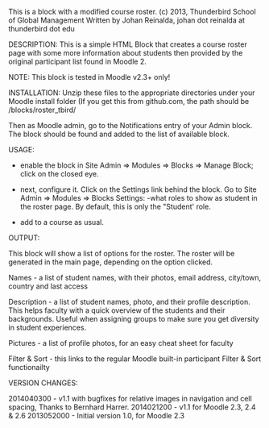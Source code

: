 This is a block with a modified course roster.
(c) 2013, Thunderbird School of Global Management
Written by Johan Reinalda,  johan dot reinalda at thunderbird dot edu

DESCRIPTION:
This is a simple HTML Block that creates a course roster page with some more information about students
then provided by the original participant list found in Moodle 2.

NOTE:
This block is tested in Moodle v2.3+ only!

INSTALLATION:
Unzip these files to the appropriate directories under your Moodle install <blocks> folder
(If you get this from github.com, the path should be <html>/blocks/roster_tbird/

Then as Moodle admin, go to the Notifications entry of your Admin block.
The block should be found and added to the list of available block.

USAGE:
* enable the block in Site Admin => Modules => Blocks => Manage Block; click on the closed eye.

* next, configure it. Click on the Settings link behind the block. Go to Site Admin => Modules => Blocks
  Settings:
  -what roles to show as student in the roster page. By default, this is only the "Student' role.

* add to a course as usual.

OUTPUT:

This block will show a list of options for the roster. The roster will be generated in the main page,
depending on the option clicked.

Names - a list of student names, with their photos, email address, city/town, country and last access

Description - a list of student names, photo, and their profile description.
  This helps faculty with a quick overview of the students and their backgrounds. Useful when assigning
  groups to make sure you get diversity in student experiences.

Pictures - a list of profile photos, for an easy cheat sheet for faculty

Filter & Sort -  this links to the regular Moodle built-in participant Filter & Sort functionailty 
     
	
VERSION CHANGES:

2014040300 - v1.1 with bugfixes for relative images in navigation and cell spacing,
             Thanks to Bernhard Harrer.
2014021200 - v1.1 for Moodle 2.3, 2.4 & 2.6
2013052000 - Initial version 1.0, for Moodle 2.3
